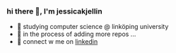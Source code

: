 ### hi there 👋, I'm jessicakjellin
- 🌱 studying computer science @ linköping university
- 🔨 in the process of adding more repos ... 
- 🗻 connect w me on <a href="https://www.linkedin.com/in/jessicakjellin/">linkedin</a>
